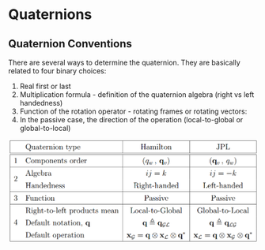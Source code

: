 # Quaternions



## Quaternion Conventions

There are several ways to determine the quaternion. They are basically
related to four binary choices:

1. Real first or last
2. Multiplication formula - definition of the quaternion algebra (right vs
   left handedness)
3. Function of the rotation operator - rotating frames or rotating vectors:
4. In the passive case, the direction of the operation (local-to-global or
   global-to-local)

![Hamiltonian vs JPL](imgs/hamiltonian_vs_jpl.png)

